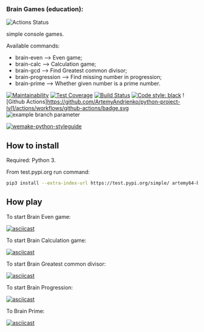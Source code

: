 ### Brain Games (education):
![Actions Status](/workflows/hexlet-check/badge.svg)

simple console games.

Available commands:

* brain-even –> Even game;
* brain-calc –> Calculation game;
* brain-gcd –> Find Greatest common divisor;
* brain-progression –> Find missing number in progression;
* brain-prime –> Whether given number is a prime number.


[![Maintainability](https://api.codeclimate.com/v1/badges/163001936ea074e01d68/maintainability)](https://codeclimate.com/github/ArtemyAndrienko/python-project-lvl1/maintainability) [![Test Coverage](https://api.codeclimate.com/v1/badges/a99a88d28ad37a79dbf6/test_coverage)](https://codeclimate.com/github/ArtemyAndrienko/python-project-lvl1/test_coverage) 
[![Build Status](https://travis-ci.org/ArtemyAndrienko/python-project-lvl1.svg?branch=master)](https://travis-ci.org/ArtemyAndrienko/python-project-lvl1) [![Code style: black](https://img.shields.io/badge/code%20style-black-000000.svg)](https://github.com/psf/black)
![Github Actions]https://github.com/ArtemyAndrienko/python-project-lvl1/actions/workflows/github-actions/badge.svg
![example branch parameter](https://github.com/github/docs/actions/workflows/main.yml/badge.svg?branch=feature-1)

[![wemake-python-styleguide](https://img.shields.io/badge/style-wemake-000000.svg)](https://github.com/wemake-services/wemake-python-styleguide)

## How to install

Required: Python 3.

From test.pypi.org run command:

```bash
pip3 install --extra-index-url https://test.pypi.org/simple/ artemy64-brain-games
```



## How play

To start Brain Even game:

[![asciicast](https://asciinema.org/a/tE5NeoFGrQynUHYW7rA2EfIbl.svg)](https://asciinema.org/a/tE5NeoFGrQynUHYW7rA2EfIbl)

To start Brain Calculation game:

[![asciicast](https://asciinema.org/a/ibNKak8AaROWwRLdGnFTSTaRo.svg)](https://asciinema.org/a/ibNKak8AaROWwRLdGnFTSTaRo)

To start Brain Greatest common divisor:

[![asciicast](https://asciinema.org/a/U24uYdqiojrO51K8KnMaTVJbw.svg)](https://asciinema.org/a/U24uYdqiojrO51K8KnMaTVJbw)

To start Brain Progression:

[![asciicast](https://asciinema.org/a/TJP6GBipY2DurWkwwGkEqZMy1.svg)](https://asciinema.org/a/TJP6GBipY2DurWkwwGkEqZMy1)

To Brain Prime:

[![asciicast](https://asciinema.org/a/qvfPTJhOvakmG27MGgQ4bDlim.svg)](https://asciinema.org/a/qvfPTJhOvakmG27MGgQ4bDlim)